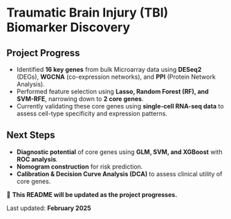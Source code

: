 # **Traumatic Brain Injury (TBI) Biomarker Discovery**  

## **Project Progress**  
- Identified **16 key genes** from bulk Microarray data using **DESeq2** (DEGs), **WGCNA** (co-expression networks), and **PPI** (Protein Network Analysis).
- Performed feature selection using **Lasso, Random Forest (RF), and SVM-RFE**, narrowing down to **2 core genes**.  
- Currently validating these core genes using **single-cell RNA-seq data** to assess cell-type specificity and expression patterns.

## **Next Steps**  
- **Diagnostic potential** of core genes using **GLM, SVM, and XGBoost** with **ROC analysis**.
- **Nomogram construction** for risk prediction.  
- **Calibration & Decision Curve Analysis (DCA)** to assess clinical utility of core genes.  

📌 **This README will be updated as the project progresses.**  

Last updated: **February 2025**
